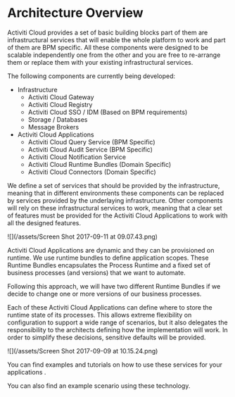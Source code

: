 # Architecture Overview

Activiti Cloud provides a set of basic building blocks part of them are infrastructural services that will enable the whole platform to work and part of them are BPM specific. All these components were designed to be scalable independently one from the other and you are free to re-arrange them or replace them with your existing infrastructural services.

The following components are currently being developed:
- Infrastructure
	- Activiti Cloud Gateway
	- Activiti Cloud Registry
	- Activiti Cloud SSO / IDM (Based on BPM requirements)
	- Storage / Databases
	- Message Brokers
- Activiti Cloud Applications
	- Activiti Cloud Query Service (BPM Specific)
	- Activiti Cloud Audit Service (BPM Specific)
	- Activiti Cloud Notification Service
	- Activiti Cloud Runtime Bundles (Domain Specific)
	- Activiti Cloud Connectors (Domain Specific)

We define a set of services that should be provided by the infrastructure, meaning that in different environments these components can be replaced by services provided by the underlaying infrastructure. 
Other components will rely on these infrastructural services to work, meaning that a clear set of features must be provided for the Activiti Cloud Applications to work with all the designed features. 

![](/assets/Screen Shot 2017-09-11 at 09.07.43.png)

Activiti Cloud Applications are dynamic and they can be provisioned on runtime. We use runtime bundles to define application scopes. These Runtime Bundles encapsulates the Process Runtime and a fixed set of business processes (and versions) that we want to automate. 

Following this approach, we will have two different Runtime Bundles if we decide to change one or more versions of our business processes. 

Each of these Activiti Cloud Applications can define where to store the runtime state of its processes. This allows extreme flexibility on configuration to support a wide range of scenarios, but it also delegates the responsibility to the architects defining how the implementation will work. In order to simplify these decisions, sensitive defaults will be provided. 

![](/assets/Screen Shot 2017-09-09 at 10.15.24.png)

You can find examples and tutorials on how to use these services for your applications <HERE>.

You can also find <HERE> an example scenario using these technology.




